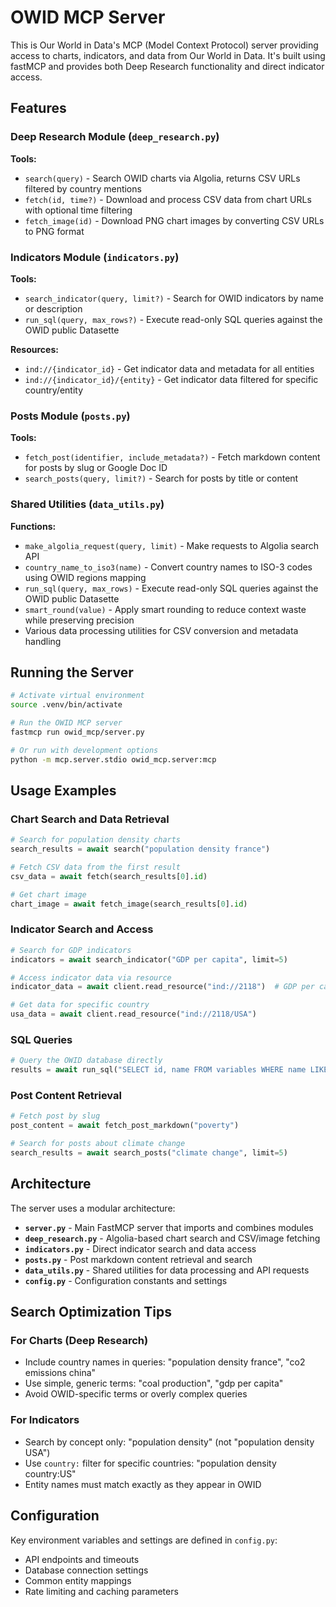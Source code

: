# OWID MCP Server

This is Our World in Data's MCP (Model Context Protocol) server providing access to charts, indicators, and data from Our World in Data. It's built using fastMCP and provides both Deep Research functionality and direct indicator access.

## Features

### Deep Research Module (`deep_research.py`)

**Tools:**
- `search(query)` - Search OWID charts via Algolia, returns CSV URLs filtered by country mentions
- `fetch(id, time?)` - Download and process CSV data from chart URLs with optional time filtering
- `fetch_image(id)` - Download PNG chart images by converting CSV URLs to PNG format

### Indicators Module (`indicators.py`)

**Tools:**
- `search_indicator(query, limit?)` - Search for OWID indicators by name or description
- `run_sql(query, max_rows?)` - Execute read-only SQL queries against the OWID public Datasette

**Resources:**
- `ind://{indicator_id}` - Get indicator data and metadata for all entities
- `ind://{indicator_id}/{entity}` - Get indicator data filtered for specific country/entity

### Posts Module (`posts.py`)

**Tools:**
- `fetch_post(identifier, include_metadata?)` - Fetch markdown content for posts by slug or Google Doc ID
- `search_posts(query, limit?)` - Search for posts by title or content

### Shared Utilities (`data_utils.py`)

**Functions:**
- `make_algolia_request(query, limit)` - Make requests to Algolia search API
- `country_name_to_iso3(name)` - Convert country names to ISO-3 codes using OWID regions mapping
- `run_sql(query, max_rows)` - Execute read-only SQL queries against the OWID public Datasette
- `smart_round(value)` - Apply smart rounding to reduce context waste while preserving precision
- Various data processing utilities for CSV conversion and metadata handling

## Running the Server

```bash
# Activate virtual environment
source .venv/bin/activate

# Run the OWID MCP server
fastmcp run owid_mcp/server.py

# Or run with development options
python -m mcp.server.stdio owid_mcp.server:mcp
```

## Usage Examples

### Chart Search and Data Retrieval
```python
# Search for population density charts
search_results = await search("population density france")

# Fetch CSV data from the first result
csv_data = await fetch(search_results[0].id)

# Get chart image
chart_image = await fetch_image(search_results[0].id)
```

### Indicator Search and Access
```python
# Search for GDP indicators
indicators = await search_indicator("GDP per capita", limit=5)

# Access indicator data via resource
indicator_data = await client.read_resource("ind://2118")  # GDP per capita

# Get data for specific country
usa_data = await client.read_resource("ind://2118/USA")
```

### SQL Queries
```python
# Query the OWID database directly
results = await run_sql("SELECT id, name FROM variables WHERE name LIKE '%population%' LIMIT 10")
```

### Post Content Retrieval
```python
# Fetch post by slug
post_content = await fetch_post_markdown("poverty")

# Search for posts about climate change
search_results = await search_posts("climate change", limit=5)
```

## Architecture

The server uses a modular architecture:

- **`server.py`** - Main FastMCP server that imports and combines modules
- **`deep_research.py`** - Algolia-based chart search and CSV/image fetching
- **`indicators.py`** - Direct indicator search and data access
- **`posts.py`** - Post markdown content retrieval and search
- **`data_utils.py`** - Shared utilities for data processing and API requests
- **`config.py`** - Configuration constants and settings

## Search Optimization Tips

### For Charts (Deep Research)
- Include country names in queries: "population density france", "co2 emissions china"
- Use simple, generic terms: "coal production", "gdp per capita"
- Avoid OWID-specific terms or overly complex queries

### For Indicators
- Search by concept only: "population density" (not "population density USA")
- Use `country:` filter for specific countries: "population density country:US"
- Entity names must match exactly as they appear in OWID

## Configuration

Key environment variables and settings are defined in `config.py`:
- API endpoints and timeouts
- Database connection settings
- Common entity mappings
- Rate limiting and caching parameters
